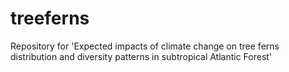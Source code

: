 # treeferns
Repository for 'Expected impacts of climate change on tree ferns distribution and diversity patterns in subtropical Atlantic Forest'
